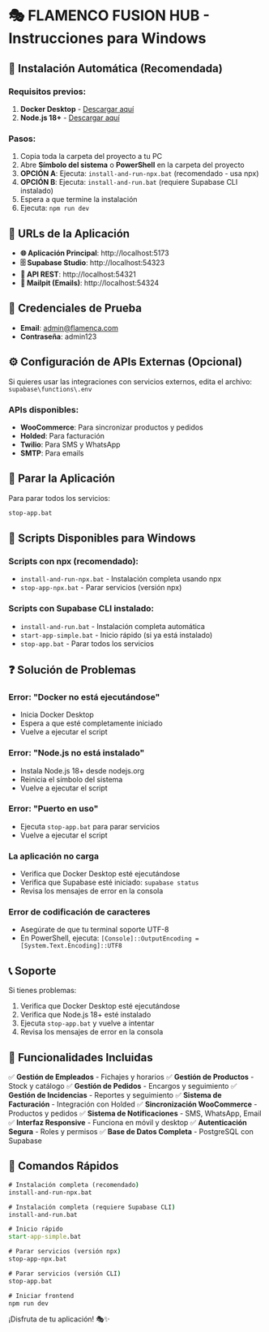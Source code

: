 # 🎭 FLAMENCO FUSION HUB - Instrucciones para Windows

## 🚀 Instalación Automática (Recomendada)

### Requisitos previos:
1. **Docker Desktop** - [Descargar aquí](https://www.docker.com/products/docker-desktop/)
2. **Node.js 18+** - [Descargar aquí](https://nodejs.org/)

### Pasos:
1. Copia toda la carpeta del proyecto a tu PC
2. Abre **Símbolo del sistema** o **PowerShell** en la carpeta del proyecto
3. **OPCIÓN A**: Ejecuta: `install-and-run-npx.bat` (recomendado - usa npx)
4. **OPCIÓN B**: Ejecuta: `install-and-run.bat` (requiere Supabase CLI instalado)
5. Espera a que termine la instalación
6. Ejecuta: `npm run dev`

## 📱 URLs de la Aplicación

- **🌐 Aplicación Principal**: http://localhost:5173
- **🗄️ Supabase Studio**: http://localhost:54323
- **🔌 API REST**: http://localhost:54321
- **📧 Mailpit (Emails)**: http://localhost:54324

## 👤 Credenciales de Prueba

- **Email**: admin@flamenca.com
- **Contraseña**: admin123

## ⚙️ Configuración de APIs Externas (Opcional)

Si quieres usar las integraciones con servicios externos, edita el archivo:
`supabase\functions\.env`

### APIs disponibles:
- **WooCommerce**: Para sincronizar productos y pedidos
- **Holded**: Para facturación
- **Twilio**: Para SMS y WhatsApp
- **SMTP**: Para emails

## 🛑 Parar la Aplicación

Para parar todos los servicios:
```cmd
stop-app.bat
```

## 🔧 Scripts Disponibles para Windows

### Scripts con npx (recomendado):
- `install-and-run-npx.bat` - Instalación completa usando npx
- `stop-app-npx.bat` - Parar servicios (versión npx)

### Scripts con Supabase CLI instalado:
- `install-and-run.bat` - Instalación completa automática
- `start-app-simple.bat` - Inicio rápido (si ya está instalado)
- `stop-app.bat` - Parar todos los servicios

## ❓ Solución de Problemas

### Error: "Docker no está ejecutándose"
- Inicia Docker Desktop
- Espera a que esté completamente iniciado
- Vuelve a ejecutar el script

### Error: "Node.js no está instalado"
- Instala Node.js 18+ desde nodejs.org
- Reinicia el símbolo del sistema
- Vuelve a ejecutar el script

### Error: "Puerto en uso"
- Ejecuta `stop-app.bat` para parar servicios
- Vuelve a ejecutar el script

### La aplicación no carga
- Verifica que Docker Desktop esté ejecutándose
- Verifica que Supabase esté iniciado: `supabase status`
- Revisa los mensajes de error en la consola

### Error de codificación de caracteres
- Asegúrate de que tu terminal soporte UTF-8
- En PowerShell, ejecuta: `[Console]::OutputEncoding = [System.Text.Encoding]::UTF8`

## 📞 Soporte

Si tienes problemas:
1. Verifica que Docker Desktop esté ejecutándose
2. Verifica que Node.js 18+ esté instalado
3. Ejecuta `stop-app.bat` y vuelve a intentar
4. Revisa los mensajes de error en la consola

## 🎯 Funcionalidades Incluidas

✅ **Gestión de Empleados** - Fichajes y horarios
✅ **Gestión de Productos** - Stock y catálogo
✅ **Gestión de Pedidos** - Encargos y seguimiento
✅ **Gestión de Incidencias** - Reportes y seguimiento
✅ **Sistema de Facturación** - Integración con Holded
✅ **Sincronización WooCommerce** - Productos y pedidos
✅ **Sistema de Notificaciones** - SMS, WhatsApp, Email
✅ **Interfaz Responsive** - Funciona en móvil y desktop
✅ **Autenticación Segura** - Roles y permisos
✅ **Base de Datos Completa** - PostgreSQL con Supabase

## 🔄 Comandos Rápidos

```cmd
# Instalación completa (recomendado)
install-and-run-npx.bat

# Instalación completa (requiere Supabase CLI)
install-and-run.bat

# Inicio rápido
start-app-simple.bat

# Parar servicios (versión npx)
stop-app-npx.bat

# Parar servicios (versión CLI)
stop-app.bat

# Iniciar frontend
npm run dev
```

¡Disfruta de tu aplicación! 🎭✨
